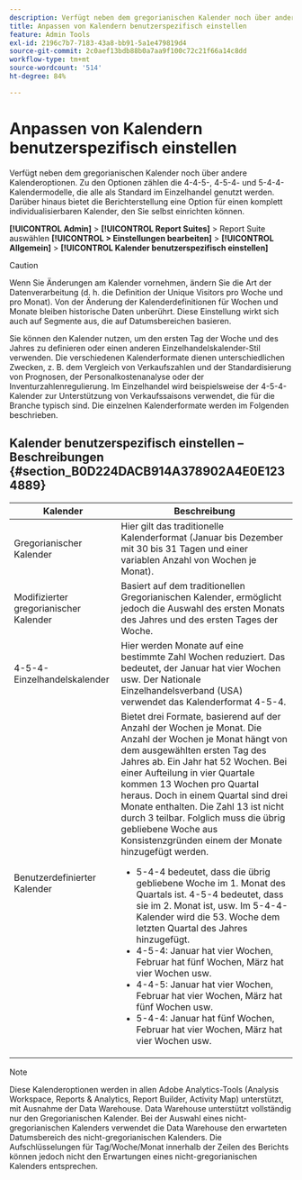 ```yaml
---
description: Verfügt neben dem gregorianischen Kalender noch über andere Kalenderoptionen. Zu den Optionen zählen die 4-4-5-, 4-5-4- und 5-4-4-Kalendermodelle, die alle als Standard im Einzelhandel genutzt werden. Darüber hinaus bietet die Berichterstellung eine Option für einen komplett individualisierbaren Kalender, den Sie selbst einrichten können.
title: Anpassen von Kalendern benutzerspezifisch einstellen
feature: Admin Tools
exl-id: 2196c7b7-7183-43a8-bb91-5a1e479819d4
source-git-commit: 2c0aef13bdb88b0a7aa9f100c72c21f66a14c8dd
workflow-type: tm+mt
source-wordcount: '514'
ht-degree: 84%

---
```


# Anpassen von Kalendern benutzerspezifisch einstellen

Verfügt neben dem gregorianischen Kalender noch über andere Kalenderoptionen. Zu den Optionen zählen die 4-4-5-, 4-5-4- und 5-4-4-Kalendermodelle, die alle als Standard im Einzelhandel genutzt werden. Darüber hinaus bietet die Berichterstellung eine Option für einen komplett individualisierbaren Kalender, den Sie selbst einrichten können.

**[!UICONTROL Admin]** > **[!UICONTROL Report Suites]** > Report Suite auswählen **[!UICONTROL > Einstellungen bearbeiten]** > **[!UICONTROL Allgemein]** > **[!UICONTROL Kalender benutzerspezifisch einstellen]**

>[!CAUTION]
>
>Wenn Sie Änderungen am Kalender vornehmen, ändern Sie die Art der Datenverarbeitung (d. h. die Definition der Unique Visitors pro Woche und pro Monat). Von der Änderung der Kalenderdefinitionen für Wochen und Monate bleiben historische Daten unberührt. Diese Einstellung wirkt sich auch auf Segmente aus, die auf Datumsbereichen basieren.

Sie können den Kalender nutzen, um den ersten Tag der Woche und des Jahres zu definieren oder einen anderen Einzelhandelskalender-Stil verwenden. Die verschiedenen Kalenderformate dienen unterschiedlichen Zwecken, z. B. dem Vergleich von Verkaufszahlen und der Standardisierung von Prognosen, der Personalkostenanalyse oder der Inventurzahlenregulierung. Im Einzelhandel wird beispielsweise der 4-5-4-Kalender zur Unterstützung von Verkaufssaisons verwendet, die für die Branche typisch sind. Die einzelnen Kalenderformate werden im Folgenden beschrieben.

## Kalender benutzerspezifisch einstellen – Beschreibungen  {#section_B0D224DACB914A378902A4E0E1234889}

| Kalender | Beschreibung |
|--- |--- |
| Gregorianischer Kalender | Hier gilt das traditionelle Kalenderformat (Januar bis Dezember mit 30 bis 31 Tagen und einer variablen Anzahl von Wochen je Monat). |
| Modifizierter gregorianischer Kalender | Basiert auf dem traditionellen Gregorianischen Kalender, ermöglicht jedoch die Auswahl des ersten Monats des Jahres und des ersten Tages der Woche. |
| 4-5-4-Einzelhandelskalender | Hier werden Monate auf eine bestimmte Zahl Wochen reduziert. Das bedeutet, der Januar hat vier Wochen usw. Der Nationale Einzelhandelsverband (USA) verwendet das Kalenderformat 4-5-4. |
| Benutzerdefinierter Kalender | Bietet drei Formate, basierend auf der Anzahl der Wochen je Monat. Die Anzahl der Wochen je Monat hängt von dem ausgewählten ersten Tag des Jahres ab.  Ein Jahr hat 52 Wochen. Bei einer Aufteilung in vier Quartale kommen 13 Wochen pro Quartal heraus. Doch in einem Quartal sind drei Monate enthalten. Die Zahl 13 ist nicht durch 3 teilbar. Folglich muss die übrig gebliebene Woche aus Konsistenzgründen einem der Monate hinzugefügt werden.<ul><li>5-4-4 bedeutet, dass die übrig gebliebene Woche im 1. Monat des Quartals ist. 4-5-4 bedeutet, dass sie im 2. Monat ist, usw. Im 5-4-4-Kalender wird die 53. Woche dem letzten Quartal des Jahres hinzugefügt.</li><li>4-5-4: Januar hat vier Wochen, Februar hat fünf Wochen, März hat vier Wochen usw.</li><li>4-4-5: Januar hat vier Wochen, Februar hat vier Wochen, März hat fünf Wochen usw.</li><li>5-4-4: Januar hat fünf Wochen, Februar hat vier Wochen, März hat vier Wochen usw.</li></ul> |

>[!NOTE]
>Diese Kalenderoptionen werden in allen Adobe Analytics-Tools (Analysis Workspace, Reports &amp; Analytics, Report Builder, Activity Map) unterstützt, mit Ausnahme der Data Warehouse. Data Warehouse unterstützt vollständig nur den Gregorianischen Kalender. Bei der Auswahl eines nicht-gregorianischen Kalenders verwendet die Data Warehouse den erwarteten Datumsbereich des nicht-gregorianischen Kalenders. Die Aufschlüsselungen für Tag/Woche/Monat innerhalb der Zeilen des Berichts können jedoch nicht den Erwartungen eines nicht-gregorianischen Kalenders entsprechen.
